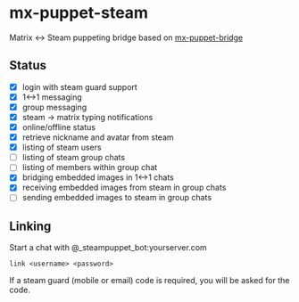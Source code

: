 # mx-puppet-steam

Matrix <-> Steam puppeting bridge based on [mx-puppet-bridge](https://github.com/Sorunome/mx-puppet-bridge)

## Status

- [x] login with steam guard support
- [x] 1<->1 messaging
- [x] group messaging
- [x] steam -> matrix typing notifications
- [x] online/offline status
- [x] retrieve nickname and avatar from steam
- [x] listing of steam users
- [ ] listing of steam group chats
- [ ] listing of members within group chat
- [x] bridging embedded images in 1<->1 chats
- [x] receiving embedded images from steam in group chats
- [ ] sending embedded images to steam in group chats

## Linking

Start a chat with @_steampuppet_bot:yourserver.com

```
link <username> <password>
```

If a steam guard (mobile or email) code is required, you will be asked for the code.
